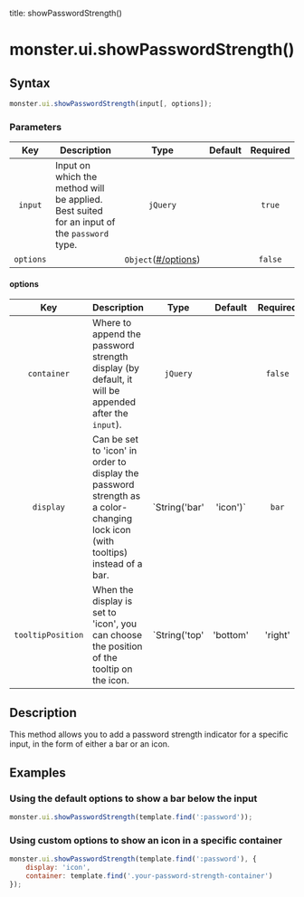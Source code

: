title: showPasswordStrength()

# monster.ui.showPasswordStrength()

## Syntax
```javascript
monster.ui.showPasswordStrength(input[, options]);
```

### Parameters
Key | Description | Type | Default | Required
:-: | --- | :-: | :-: | :-:
`input` | Input on which the method will be applied. Best suited for an input of the `password` type. | `jQuery` | | `true`
`options` | | `Object`([#/options](#options)) | | `false`

#### options
Key | Description | Type | Default | Required
:-: | --- | :-: | :-: | :-:
`container` | Where to append the password strength display (by default, it will be appended after the `input`). | `jQuery` | | `false`
`display` | Can be set to 'icon' in order to display the password strength as a color-changing lock icon (with tooltips) instead of a bar. | `String('bar' | 'icon')` | `bar` | `false`
`tooltipPosition` | When the display is set to 'icon', you can choose the position of the tooltip on the icon. | `String('top' | 'bottom' | 'right' | 'left')` | `top` | `false`

## Description
This method allows you to add a password strength indicator for a specific input, in the form of either a bar or an icon.

## Examples
### Using the default options to show a bar below the input
```javascript
monster.ui.showPasswordStrength(template.find(':password'));
```

### Using custom options to show an icon in a specific container
```javascript
monster.ui.showPasswordStrength(template.find(':password'), {
    display: 'icon',
    container: template.find('.your-password-strength-container')
});
```

